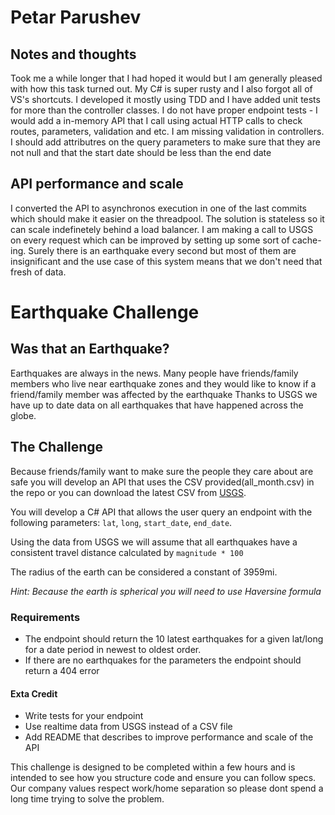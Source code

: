 # Petar Parushev 

## Notes and thoughts
Took me a while longer that I had hoped it would but I am generally pleased with how this task turned out. My C# is super rusty and I also forgot all of VS's shortcuts.
I developed it mostly using TDD and I have added unit tests for more than the controller classes. I do not have proper endpoint tests - I would add a in-memory API that I call using actual HTTP calls to check routes, parameters, validation and etc.
I am missing validation in controllers. I should add attributres on the query parameters to make sure that they are not null and that the start date should be less than the end date

## API performance and scale
I converted the API to asynchronos execution in one of the last commits which should make it easier on the threadpool. 
The solution is stateless so it can scale indefinetely behind a load balancer. 
I am making a call to USGS on every request which can be improved by setting up some sort of cache-ing. Surely there is an earthquake every second but most of them are insignificant and the use case of this system means that we don't need that fresh of data.



# Earthquake Challenge

## Was that an Earthquake?

Earthquakes are always in the news. Many people have friends/family members who live near earthquake zones and they would like to know if a friend/family member was affected by the earthquake Thanks to USGS we have up to date data on all earthquakes that have happened across the globe.
## The Challenge

Because friends/family want to make sure the people they care about are safe you will develop an API that uses the CSV provided(all_month.csv) in the repo or you can download the latest CSV from [USGS](https://earthquake.usgs.gov/earthquakes/feed/v1.0/summary/all_month.csv).

You will develop a C# API that allows the user query an endpoint with the following parameters: `lat`, `long`, `start_date`, `end_date`.

Using the data from USGS we will assume that all earthquakes have a consistent travel distance calculated by `magnitude * 100`

The radius of the earth can be considered a constant of 3959mi.

*Hint: Because the earth is spherical you will need to use Haversine formula*

### Requirements

- The endpoint should return the 10 latest earthquakes for a given lat/long for a date period in newest to oldest order.
- If there are no earthquakes for  the parameters the endpoint should return a 404 error

#### Exta Credit

- Write tests for your endpoint
- Use realtime data from USGS instead of a CSV file
- Add README that describes to improve performance and scale of the API

This challenge is designed to be completed within a few hours and is intended to see how you structure code and ensure you can follow specs. Our company values respect work/home separation so please dont spend a long time trying to solve the problem.
